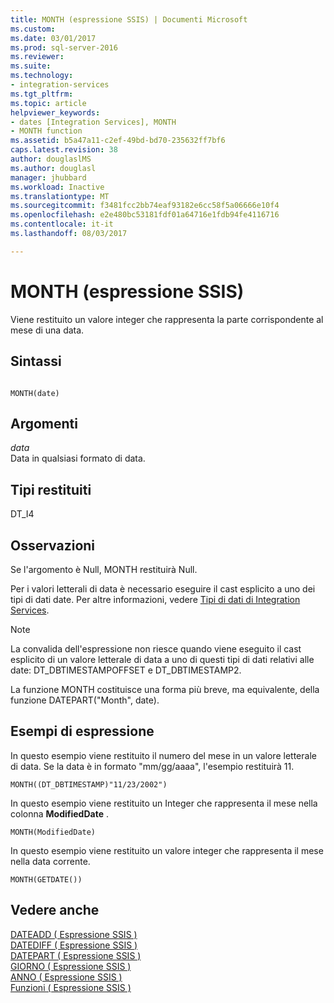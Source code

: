 ```yaml
---
title: MONTH (espressione SSIS) | Documenti Microsoft
ms.custom: 
ms.date: 03/01/2017
ms.prod: sql-server-2016
ms.reviewer: 
ms.suite: 
ms.technology:
- integration-services
ms.tgt_pltfrm: 
ms.topic: article
helpviewer_keywords:
- dates [Integration Services], MONTH
- MONTH function
ms.assetid: b5a47a11-c2ef-49bd-bd70-235632ff7bf6
caps.latest.revision: 38
author: douglaslMS
ms.author: douglasl
manager: jhubbard
ms.workload: Inactive
ms.translationtype: MT
ms.sourcegitcommit: f3481fcc2bb74eaf93182e6cc58f5a06666e10f4
ms.openlocfilehash: e2e480bc53181fdf01a64716e1fdb94fe4116716
ms.contentlocale: it-it
ms.lasthandoff: 08/03/2017

---
```

# <a name="month-ssis-expression"></a>MONTH (espressione SSIS)
  Viene restituito un valore integer che rappresenta la parte corrispondente al mese di una data.  
  
## <a name="syntax"></a>Sintassi  
  
```  
  
MONTH(date)  
```  
  
## <a name="arguments"></a>Argomenti  
 *data*  
 Data in qualsiasi formato di data.  
  
## <a name="result-types"></a>Tipi restituiti  
 DT_I4  
  
## <a name="remarks"></a>Osservazioni  
 Se l'argomento è Null, MONTH restituirà Null.  
  
 Per i valori letterali di data è necessario eseguire il cast esplicito a uno dei tipi di dati date. Per altre informazioni, vedere [Tipi di dati di Integration Services](../../integration-services/data-flow/integration-services-data-types.md).  
  
> [!NOTE]  
>  La convalida dell'espressione non riesce quando viene eseguito il cast esplicito di un valore letterale di data a uno di questi tipi di dati relativi alle date: DT_DBTIMESTAMPOFFSET e DT_DBTIMESTAMP2.  
  
 La funzione MONTH costituisce una forma più breve, ma equivalente, della funzione DATEPART("Month", date).  
  
## <a name="expression-examples"></a>Esempi di espressione  
 In questo esempio viene restituito il numero del mese in un valore letterale di data. Se la data è in formato "mm/gg/aaaa", l'esempio restituirà 11.  
  
```  
MONTH((DT_DBTIMESTAMP)"11/23/2002")  
```  
  
 In questo esempio viene restituito un Integer che rappresenta il mese nella colonna **ModifiedDate** .  
  
```  
MONTH(ModifiedDate)  
```  
  
 In questo esempio viene restituito un valore integer che rappresenta il mese nella data corrente.  
  
```  
MONTH(GETDATE())  
```  
  
## <a name="see-also"></a>Vedere anche  
 [DATEADD &#40; Espressione SSIS &#41;](../../integration-services/expressions/dateadd-ssis-expression.md)   
 [DATEDIFF &#40; Espressione SSIS &#41;](../../integration-services/expressions/datediff-ssis-expression.md)   
 [DATEPART &#40; Espressione SSIS &#41;](../../integration-services/expressions/datepart-ssis-expression.md)   
 [GIORNO &#40; Espressione SSIS &#41;](../../integration-services/expressions/day-ssis-expression.md)   
 [ANNO &#40; Espressione SSIS &#41;](../../integration-services/expressions/year-ssis-expression.md)   
 [Funzioni &#40; Espressione SSIS &#41;](../../integration-services/expressions/functions-ssis-expression.md)  
  
  

